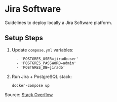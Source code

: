 # Jira Software

Guidelines to deploy locally a Jira Software platform.

## Setup Steps

1. Update ``compose.yml`` variables:

    ```
      - 'POSTGRES_USER=jiradbuser'
      - 'POSTGRES_PASSWORD=admin'
      - 'POSTGRES_DB=jiradb'
    ```

2. Run Jira + PostgreSQL stack:

    `docker-compose up`
    
Source: [Stack Overflow](https://stackoverflow.com/questions/62448332/jira-and-postgres-docker-compose)
